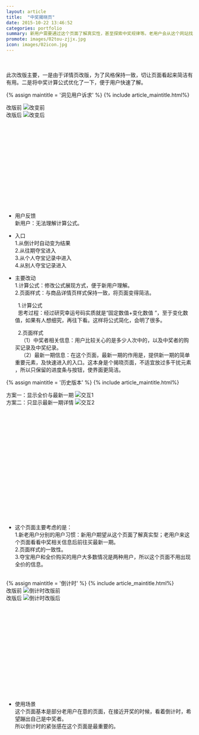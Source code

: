 ```yaml
---
layout: article
title:  "中奖揭晓页"
date: 2015-10-22 13:46:52
categories: portfolio
summary: 新用户需要通过这个页面了解真实性，甚至探索中奖规律等。老用户会从这个网站找到自己想要的，所以要权衡好。
promote: images/02tou-zjjx.jpg
icon: images/02icon.jpg
---
```

<br><br>
此次改版主要，一是由于详情页改版，为了风格保持一致，切让页面看起来简洁有有用。二是将中奖计算公式优化了一下，便于用户快速了解。


{% assign maintitle = '洞见用户诉求' %}
{% include article_maintitle.html%}


<div class="article_left_img">
	改版前
	<img src="{{ site.baseurl }}/images/02gaibanqian.jpg" alt="改变前" >  
	
</div>
<div class="article_right_img">
	改版后
	<img src="{{ site.baseurl }}/images/02gaibanhou.jpg" alt="改变后" >  
	
</div>
<br><br><br><br><br><br><br><br><br><br><br><br><br><br>

* <span class="article_subtitle">用户反馈</span>  <br />
新用户：无法理解计算公式。

* <span class="article_subtitle">入口</span>  <br />
1.从倒计时自动变为结果<br>
2.从往期夺宝进入<br>
3.从个人夺宝记录中进入<br>
4.从别人夺宝记录进入<br>

* <span class="article_subtitle">主要改动</span>  <br />
1.计算公式：修改公式展现方式，便于新用户理解。<br>
2.页面样式：与商品详情页样式保持一致，将页面变得简洁。<br>

	&nbsp;&nbsp;1.计算公式<br>
	&nbsp;&nbsp;思考过程：经过研究幸运号码实质就是“固定数值+变化数值 ”，至于变化数值，如果有人想细究，再往下看。这样将公式简化，会明了很多。<br>

	&nbsp;&nbsp;2.页面样式<br>
&nbsp;&nbsp;&nbsp;&nbsp;（1）中奖者相关信息：用户比较关心的是多少人次中的，以及中奖者的购买记录及中奖纪录。<br>
&nbsp;&nbsp;&nbsp;&nbsp;（2）最新一期信息：在这个页面，最新一期的作用是，提供新一期的简单重要元素，及快速进入的入口。这本身是个揭晓页面，不适宜放过多干扰元素								，所以只保留的进度条与按钮，使界面更简洁。



{% assign maintitle = '历史版本' %}
{% include article_maintitle.html%}

<div class="article_left_img">
	方案一：显示全价与最新一期
	<img src="{{ site.baseurl }}/images/02jiaohu1.jpg" alt="交互1" >  
</div>
<div class="article_right_img">
	方案二：只显示最新一期详情
	<img src="{{ site.baseurl }}/images/02jiaohu2.jpg" alt="交互2" >  
</div>

<br><br><br><br><br><br><br><br><br><br><br><br><br><br><br><br><br>


* <span class="article_subtitle">这个页面主要考虑的是：</span>  <br />
1.新老用户分别的用户习惯：新用户期望从这个页面了解真实型；老用户来这个页面看看中奖相关信息后前往买最新一期。<br>
2.页面样式的一致性。<br>
3.夺宝用户和全价购买的用户大多数情况是两种用户，所以这个页面不用出现全价的信息。
<br>
{% assign maintitle = '倒计时' %}
{% include article_maintitle.html%}
<div class="article_left_img">
	改版前
	<img src="{{ site.baseurl }}/images/02djsgaibanqian.jpg" alt="倒计时改版前" >  
</div>
<div class="article_right_img">
	改版后
	<img src="{{ site.baseurl }}/images/02djsgaibanhou.jpg" alt="倒计时改版后" >  
</div>

<br><br><br><br><br><br><br><br><br><br><br><br><br><br>

* <span class="article_subtitle">使用场景</span>  <br />
这个页面基本是部分老用户在意的页面，在接近开奖的时候，看着倒计时，希望蹦出自己是中奖者。<br>
所以倒计时的紧张感在这个页面是最重要的。<br>

<br><br><br>
